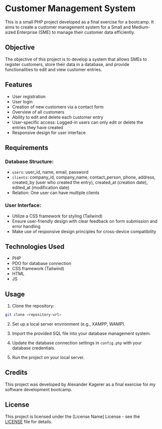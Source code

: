 # Customer Management System

This is a small PHP project developed as a final exercise for a bootcamp. It aims to create a customer management system for a Small and Medium-sized Enterprise (SME) to manage their customer data efficiently.

## Objective

The objective of this project is to develop a system that allows SMEs to register customers, store their data in a database, and provide functionalities to edit and view customer entries.

## Features

- User registration
- User login
- Creation of new customers via a contact form
- Overview of all customers
- Ability to edit and delete each customer entry
- User-specific access: Logged-in users can only edit or delete the entries they have created
- Responsive design for user interface

## Requirements

### Database Structure:

- `users`: user_id, name, email, password
- `clients`: company_id, company_name, contact_person, phone, address, created_by (user who created the entry), created_at (creation date), edited_at (modification date)
- Relation: One user can have multiple clients

### User Interface:

- Utilize a CSS framework for styling (Tailwind)
- Ensure user-friendly design with clear feedback on form submission and error handling
- Make use of responsive design principles for cross-device compatibility

## Technologies Used

- PHP
- PDO for database connection
- CSS framework (Tailwind)
- HTML
- JS

## Usage

1. Clone the repository:

```bash
git clone <repository-url>
```

2. Set up a local server environment (e.g., XAMPP, WAMP).

3. Import the provided SQL file into your database management system.

4. Update the database connection settings in `config.php` with your database credentials.

5. Run the project on your local server.

## Credits

This project was developed by Alexander Kagerer as a final exercise for my software development bootcamp.

## License

This project is licensed under the [License Name] License - see the [LICENSE](LICENSE) file for details.
